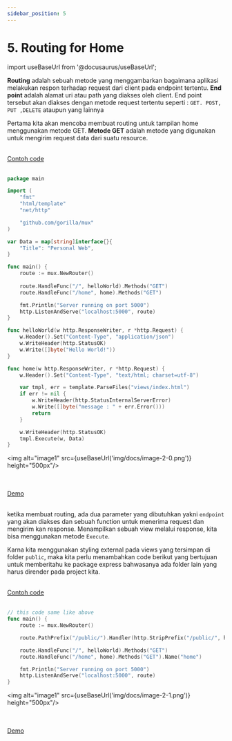 ```yaml
---
sidebar_position: 5
---
```


# 5. Routing for Home

import useBaseUrl from '@docusaurus/useBaseUrl';

**Routing** adalah sebuah metode yang menggambarkan bagaimana aplikasi melakukan respon terhadap request dari client pada endpoint tertentu. **End point** adalah alamat uri atau path yang diakses oleh client. End point tersebut akan diakses dengan metode request tertentu seperti : `GET. POST, PUT ,DELETE` ataupun yang lainnya

Pertama kita akan mencoba membuat routing untuk tampilan home menggunakan metode GET. **Metode GET** adalah metode yang digunakan untuk mengirim request data dari suatu resource.

<br />

<a class="btn-example-code" href="https://github.com/demo-dumbways/ebook-code-result-chapter-2-golang/blob/day2-3-routing-for-home/main.go">
Contoh code
</a>

<br />
<br />

```go {11-13,19,31-43} title="main.go"
package main

import (
    "fmt"
	"html/template"
    "net/http"

    "github.com/gorilla/mux"
)

var Data = map[string]interface{}{
	"Title": "Personal Web",
}

func main() {
    route := mux.NewRouter()
    
    route.HandleFunc("/", helloWorld).Methods("GET")
    route.HandleFunc("/home", home).Methods("GET")

    fmt.Println("Server running on port 5000")
    http.ListenAndServe("localhost:5000", route)
}

func helloWorld(w http.ResponseWriter, r *http.Request) {
    w.Header().Set("Content-Type", "application/json")
    w.WriteHeader(http.StatusOK)
    w.Write([]byte("Hello World!"))
}

func home(w http.ResponseWriter, r *http.Request) {
	w.Header().Set("Content-Type", "text/html; charset=utf-8")

	var tmpl, err = template.ParseFiles("views/index.html")
	if err != nil {
		w.WriteHeader(http.StatusInternalServerError)
		w.Write([]byte("message : " + err.Error()))
		return
	}

	w.WriteHeader(http.StatusOK)
	tmpl.Execute(w, Data)
}
```
<img alt="image1" src={useBaseUrl('img/docs/image-2-0.png')} height="500px"/>

<br />
<br />

<div>
<a class="btn-demo" href="">
Demo
</a>
</div>
<br />

ketika membuat routing, ada dua parameter yang dibutuhkan yakni `endpoint` yang akan diakses dan sebuah function untuk menerima request dan mengirim kan response. Menampilkan sebuah view melalui response, kita bisa menggunakan metode `Execute`.

Karna kita menggunakan styling external pada views yang tersimpan di folder `public`, maka kita perlu menambahkan code berikut yang bertujuan untuk memberitahu ke package express bahwasanya ada folder lain yang harus dirender pada project kita.

<br />

<a class="btn-example-code" href="https://github.com/demo-dumbways/ebook-code-result-chapter-2-golang/blob/day2-4-routing-for-home-fixed/main.go">
Contoh code
</a>

<br />
<br />

```go {5} title="main.go"
// this code same like above
func main() {
	route := mux.NewRouter()

	route.PathPrefix("/public/").Handler(http.StripPrefix("/public/", http.FileServer(http.Dir("./public/"))))

	route.HandleFunc("/", helloWorld).Methods("GET")
	route.HandleFunc("/home", home).Methods("GET").Name("home")

	fmt.Println("Server running on port 5000")
	http.ListenAndServe("localhost:5000", route)
}
```

<img alt="image1" src={useBaseUrl('img/docs/image-2-1.png')} height="500px"/>

<br />
<br />

<div>
<a class="btn-demo" href="">
Demo
</a>
</div>
